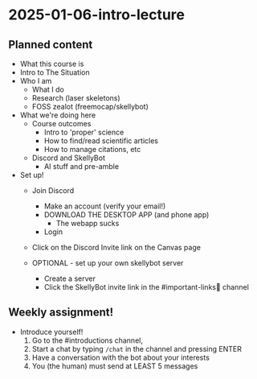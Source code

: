 # 2025-01-06-intro-lecture

## Planned content

- What this course is
- Intro to The Situation 
- Who I am
  - What I do
  - Research (laser skeletons)
  - FOSS zealot (freemocap/skellybot)
- What we're doing here
  - Course outcomes 
    - Intro to 'proper' science
    - How to find/read scientific articles
    - How to manage citations, etc
  - Discord and SkellyBot 
    - AI stuff and pre-amble
- Set up!
    - Join Discord 
      - Make an account (verify your email!)
      - DOWNLOAD THE DESKTOP APP (and phone app)
        - The webapp sucks
      - Login
    - Click on the Discord Invite link on the Canvas page
  
  - OPTIONAL - set up your own skellybot server
    - Create a server
    - Click the SkellyBot invite link in the #important-links🔗 channel

## Weekly assignment!
- Introduce yourself!
  1. Go to the #introductions channel, 
  2. Start a chat by typing `/chat` in the channel and pressing ENTER
  3. Have a conversation with the bot about your interests
  4. You (the human) must send at LEAST 5 messages
